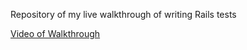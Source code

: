 Repository of my live walkthrough of writing Rails tests

[Video of Walkthrough](https://youtu.be/shayfgP8hF4)